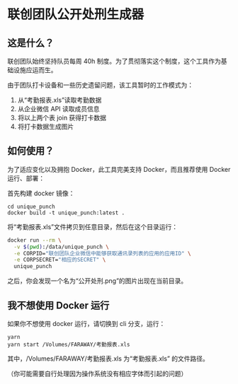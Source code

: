 # 联创团队公开处刑生成器

## 这是什么？

联创团队始终坚持队员每周 40h 制度。为了贯彻落实这个制度，这个工具作为基础设施应运而生。

由于团队打卡设备和一些历史遗留问题，该工具暂时的工作模式为：

1. 从“考勤报表.xls”读取考勤数据
2. 从企业微信 API 读取成员信息
3. 将以上两个表 join 获得打卡数据
4. 将打卡数据生成图片

## 如何使用？

为了适应变化以及拥抱 Docker，此工具完美支持 Docker，而且推荐使用 Docker 运行、部署：

首先构建 docker 镜像：

```
cd unique_punch
docker build -t unique_punch:latest .
```

将“考勤报表.xls”文件拷贝到任意目录，然后在这个目录运行：

```bash
docker run --rm \
  -v $(pwd):/data/unique_punch \
  -e CORPID="联创团队企业微信中能够获取通讯录列表的应用的应用ID" \
  -e CORPSECRET="相应的SECRET" \
  unique_punch
```

之后，你会发现一个名为“公开处刑.png”的图片出现在当前目录。

## 我不想使用 Docker 运行

如果你不想使用 docker 运行，请切换到 cli 分支，运行：

```
yarn
yarn start /Volumes/FARAWAY/考勤报表.xls
```

其中，/Volumes/FARAWAY/考勤报表.xls 为“考勤报表.xls” 的文件路径。

（你可能需要自行处理因为操作系统没有相应字体而引起的问题）
